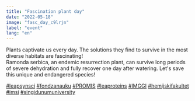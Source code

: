 ```yaml
---
title: "Fascination plant day" 
date: "2022-05-18" 
image: "fasc_day_c9lrjn" 
label: "event" 
lang: "en" 
---
```


Plants captivate us every day. The solutions they find to survive in the most diverse habitats are fascinating!<br/>
Ramonda serbica, an endemic resurrection plant, can survive long periods of severe dehydration and fully recover one day after watering. Let's save this unique and endangered species!

<a href=''>#leapsynsci</a> <a href=''>#fondzanauku</a> <a href=''>#PROMIS</a> <a href=''>#leaproteins</a> <a href=''>#IMGGI</a> <a href=''>#hemijskifakultet</a> <a href=''>#imsi</a> <a href=''>#singidunumuniversity</a>
